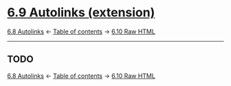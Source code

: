 # [6.9 Autolinks (extension)](https://higuma.github.io/github-flabored-markdown/#autolinks-extension-)

[6.8 Autolinks](autolinks.md)
← [Table of contents](index.md) →
[6.10 Raw HTML](raw-html.md)

------------------------------------------------------------------------

TODO
------------------------------------------------------------------------

[6.8 Autolinks](autolinks.md)
← [Table of contents](index.md) →
[6.10 Raw HTML](raw-html.md)

